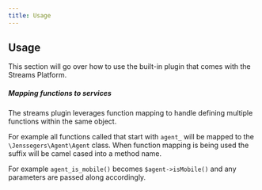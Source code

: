 ```yaml
---
title: Usage
---
```


## Usage

This section will go over how to use the built-in plugin that comes with the Streams Platform.

##### Mapping functions to services

The streams plugin leverages function mapping to handle defining multiple functions within the same object.

For example all functions called that start with `agent_` will be mapped to the `\Jenssegers\Agent\Agent` class. When function mapping is being used the suffix will be camel cased into a method name.

For example `agent_is_mobile()` becomes `$agent->isMobile()` and any parameters are passed along accordingly.
